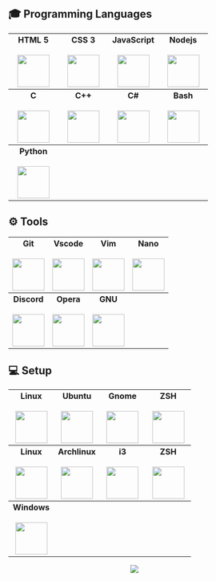 ## 🎓 Programming Languages

<table>
    <tbody>
        <tr valign = "top">
            <td width = "25%" align = "center">
                <span>
                    <b>HTML 5</b>
                </span><br><br>
                <img height="64px" src="https://cdn.svgporn.com/logos/html-5.svg">
            </td>
            <td width = "25%" align = "center">
                <span>
                    <b>CSS 3</b>
                </span><br><br>
                <img height="64px" src="https://cdn.svgporn.com/logos/css-3.svg">
            </td>
            <td width = "25%" align = "center">
                <span>
                    <b>JavaScript</b>
                </span><br><br>
                <img height="64px" src="https://cdn.svgporn.com/logos/javascript.svg">
            </td>
            <td width = "25%" align = "center">
                <span>
                    <b>Nodejs</b>
                </span><br><br>
                <img height="64px" src="https://cdn.svgporn.com/logos/nodejs.svg">
            </td>
        </tr>
    </tbody>
        <tbody>
        <tr valign = "top">
            <td width = "25%" align = "center">
                <span>
                    <b>C</b>
                </span><br><br>
                <img height="64px" src="https://cdn.svgporn.com/logos/c.svg">
            </td>
            <td width = "25%" align = "center">
                <span>
                    <b>C++</b>
                </span><br><br>
                <img height="64px" src="https://cdn.svgporn.com/logos/c-plusplus.svg">
            </td>
            <td width = "25%" align = "center">
                <span>
                    <b>C#</b>
                </span><br><br>
                <img height="64px" src="https://cdn.svgporn.com/logos/c-sharp.svg">
            </td>
            <td width = "25%" align = "center">
                <span>
                    <b>Bash</b>
                </span><br><br>
                <img height="64px" src="https://cdn.svgporn.com/logos/bash.svg">
            </td>
        </tr>
    </tbody>
    <tbody>
        <tr valign = "top">
            <td width = "25%" align = "center">
                <span>
                    <b>Python</b>
                </span><br><br>
                <img height="64px" src="https://cdn.svgporn.com/logos/python.svg">
            </td>
    </tbody>
</table>

## ⚙️ Tools

<table>
    <tbody>
        <tr valign = "top">
            <td width = "25%" align = "center">
                <span>
                    <b>Git</b>
                </span><br><br>
                <img height="64px" src="https://cdn.svgporn.com/logos/git-icon.svg">
            </td>
            <td width = "25%" align = "center">
                <span>
                    <b>Vscode</b>
                </span><br><br>
                <img height="64px" src="https://cdn.svgporn.com/logos/visual-studio-code.svg">
            </td>
            <td width = "25%" align = "center">
                <span>
                    <b>Vim</b>
                </span><br><br>
                <img height="64px" src="https://cdn.svgporn.com/logos/vim.svg">
            </td>
            <td width = "25%" align = "center">
                <span>
                    <b>Nano</b>
                </span><br><br>
                <img height="64px" src="https://cdn.svgporn.com/logos/terminal.svg">
            </td>
        </tr>
    </tbody>
    <tbody>
        <tr valign = "top">
            <td width = "25%" align = "center">
                <span>
                    <b>Discord</b>
                </span><br><br>
                <img height="64px" src="https://cdn.svgporn.com/logos/discord.svg">
            </td>
            <td width = "25%" align = "center">
                <span>
                    <b>Opera</b>
                </span><br><br>
                <img height="64px" src="https://cdn.svgporn.com/logos/opera.svg">
            </td>
            <td width = "25%" align = "center">
                <span>
                    <b>GNU</b>
                </span><br><br>
                <img height="64px" src="https://cdn.svgporn.com/logos/gnu.svg">
            </td>
        </tr>
    </tbody>
</table>

## 💻 Setup

<table>
    <tbody>
        <tr valign = "top">
            <td width = "25%" align = "center">
                <span>
                    <b>Linux</b>
                </span><br><br>
                <img height="64px" src="https://cdn.svgporn.com/logos/linux-tux.svg">
            </td>
            <td width = "25%" align = "center">
                <span>
                    <b>Ubuntu</b>
                </span><br><br>
                <img height="64px" src="https://cdn.svgporn.com/logos/ubuntu.svg">
            </td>
            <td width = "25%" align = "center">
                <span>
                    <b>Gnome</b>
                </span><br><br>
                <img height="64px" src="https://cdn.svgporn.com/logos/terminal.svg">
            </td>
            <td width = "25%" align = "center">
                <span>
                    <b>ZSH</b>
                </span><br><br>
                <img height="64px" src="https://cdn.svgporn.com/logos/hyper.svg">
            </td>
        </tr>
    </tbody>
    <tbody>
        <tr valign = "top">
            <td width = "25%" align = "center">
                <span>
                    <b>Linux</b>
                </span><br><br>
                <img height="64px" src="https://cdn.svgporn.com/logos/linux-tux.svg">
            </td>
            <td width = "25%" align = "center">
                <span>
                    <b>Archlinux</b>
                </span><br><br>
                <img height="64px" src="https://cdn.svgporn.com/logos/archlinux.svg">
            </td>
            <td width = "25%" align = "center">
                <span>
                    <b>i3</b>
                </span><br><br>
                <img height="64px" src="https://cdn.svgporn.com/logos/terminal.svg">
            </td>
            <td width = "25%" align = "center">
                <span>
                    <b>ZSH</b>
                </span><br><br>
                <img height="64px" src="https://cdn.svgporn.com/logos/hyper.svg">
            </td>
        </tr>
    </tbody>
    <tbody>
        <tr valign = "top">
            <td width = "25%" align = "center">
                <span>
                    <b>Windows</b>
                </span><br><br>
                <img height="64px" src="https://cdn.svgporn.com/logos/microsoft-windows.svg">
            </td>
        </tr>
    </tbody>
</table>

<p align = "center" >
    <img src = "https://github-readme-stats.vercel.app/api?username=Neotoxic-off&show_icons=true">
</p>
